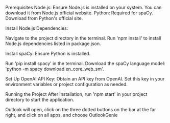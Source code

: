 Prerequisites
Node.js: Ensure Node.js is installed on your system. You can download it from Node.js official website.
Python: Required for spaCy. Download from Python's official site.

Install Node.js Dependencies:

Navigate to the project directory in the terminal.
Run 'npm install' to install Node.js dependencies listed in package.json.

Install spaCy:
Ensure Python is installed.

Run 'pip install spacy' in the terminal.
Download the spaCy language model: 'python -m spacy download en_core_web_sm'.

Set Up OpenAI API Key:
Obtain an API key from OpenAI.
Set this key in your environment variables or project configuration as needed.

Running the Project
After installation, run 'npm start' in your project directory to start the application.

Outlook will open, click on the three dotted buttons on the bar at the far right, and click on all apps, and choose OutlookGenie
